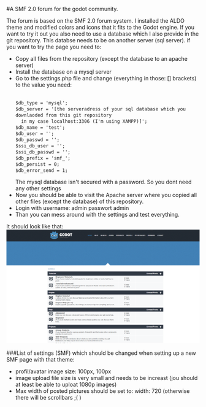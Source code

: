 #A SMF 2.0 forum for the godot community.

The forum is based on the SMF 2.0 forum system.
I installed the ALDO theme and modified colors and icons that it fits to the Godot engine.
If you want to try it out you also need to use a database which I also provide in the git repository.
This databse needs to be on another server (sql server).
if you want to try the page you need to:
- Copy all files from the repository (except the database to an apache server)
- Install the database on a mysql server
- Go to the settings.php file and change (everything in those: [] brackets) to the value you need:
  <pre><code>
  $db_type = 'mysql';
  $db_server = '[the serveradress of your sql database which you downlaoded from this git repository
    in my case localhost:3306 (I'm using XAMPP)]'; 
  $db_name = 'test';
  $db_user = '';
  $db_passwd = '';
  $ssi_db_user = '';
  $ssi_db_passwd = '';
  $db_prefix = 'smf_';
  $db_persist = 0;
  $db_error_send = 1;
  </code></pre>
    The mysql database isn't secured with a password. So you dont need any other settings
- Now you should be able to visit the Apache server where you copied all other files (except the database) of this repository.
- Login with username: admin passwort admin
- Than you can mess around with the settings and test everything. 

It should look like that:
![Image of The Website](https://github.com/toger5/godotdevs-Forum/blob/master/Themes/aldo/images/screnshotpage1.png)

###List of settings (SMF) which should be changed when setting up a new SMF page with that theme:
 - profil/avatar image size: 100px, 100px
 - image upload file size is very small and needs to be increast (jou should at least be able to uploat 1080p images)
 - Max width of posted pictures should be set to:    width: 720 (otherwise there will be scrollbars ;( )
